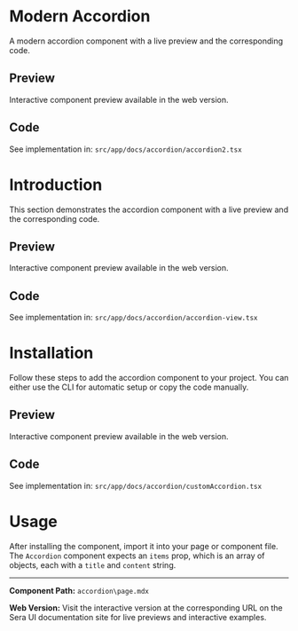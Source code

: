 #  Modern Accordion 
A modern accordion component with a live preview and the corresponding code.

## Preview

Interactive component preview available in the web version.

## Code

See implementation in: `src/app/docs/accordion/accordion2.tsx`

# Introduction
This section demonstrates the accordion component with a live preview and the corresponding code.

## Preview

Interactive component preview available in the web version.

## Code

See implementation in: `src/app/docs/accordion/accordion-view.tsx`

# Installation
Follow these steps to add the accordion component to your project. You can either use the CLI for automatic setup or copy the code manually.

## Preview

Interactive component preview available in the web version.

## Code

See implementation in: `src/app/docs/accordion/customAccordion.tsx`

# Usage
After installing the component, import it into your page or component file. The `Accordion` component expects an `items` prop, which is an array of objects, each with a `title` and `content` string.

---

**Component Path:** `accordion\page.mdx`

**Web Version:** Visit the interactive version at the corresponding URL on the Sera UI documentation site for live previews and interactive examples.
